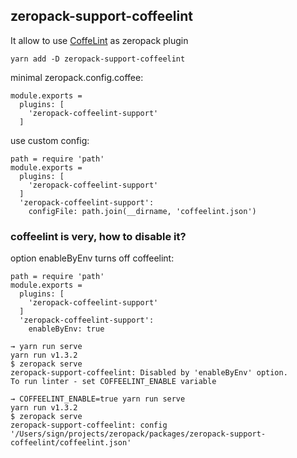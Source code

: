 ## zeropack-support-coffeelint

It allow to use [CoffeLint](http://www.coffeelint.org/)
as zeropack plugin

```
yarn add -D zeropack-support-coffeelint
```

minimal zeropack.config.coffee:
```
module.exports =
  plugins: [
    'zeropack-coffeelint-support'
  ]
```
use custom config:
```
path = require 'path'
module.exports =
  plugins: [
    'zeropack-coffeelint-support'
  ]
  'zeropack-coffeelint-support':
    configFile: path.join(__dirname, 'coffeelint.json')
```

### coffeelint is very, how to disable it?
option enableByEnv turns off coffeelint:
```
path = require 'path'
module.exports =
  plugins: [
    'zeropack-coffeelint-support'
  ]
  'zeropack-coffeelint-support':
    enableByEnv: true
```
```
→ yarn run serve
yarn run v1.3.2
$ zeropack serve
zeropack-support-coffeelint: Disabled by 'enableByEnv' option.
To run linter - set COFFEELINT_ENABLE variable
```
```
→ COFFEELINT_ENABLE=true yarn run serve
yarn run v1.3.2
$ zeropack serve
zeropack-support-coffeelint: config '/Users/sign/projects/zeropack/packages/zeropack-support-coffeelint/coffeelint.json'
```
